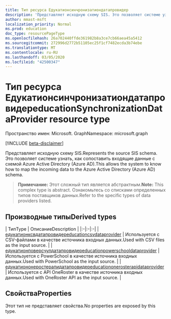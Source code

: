 ```yaml
---
title: Тип ресурса Едукатионсинчронизатиондатапровидер
description: 'Представляет исходную схему SIS. Это позволяет системе узнать, как сопоставить входящие данные с схемой Azure Active Directory (Azure AD). '
author: mmast-msft
localization_priority: Normal
ms.prod: education
doc_type: resourcePageType
ms.openlocfilehash: 26a702440ffde361982b8a3ce7cb66aea45a5412
ms.sourcegitcommit: 272996d2772b51105ec25f1cf7482ecda3b74ebe
ms.translationtype: MT
ms.contentlocale: ru-RU
ms.lasthandoff: 03/05/2020
ms.locfileid: "42500347"
---
```

# <a name="educationsynchronizationdataprovider-resource-type"></a><span data-ttu-id="babcb-104">Тип ресурса Едукатионсинчронизатиондатапровидер</span><span class="sxs-lookup"><span data-stu-id="babcb-104">educationSynchronizationDataProvider resource type</span></span>

<span data-ttu-id="babcb-105">Пространство имен: Microsoft. Graph</span><span class="sxs-lookup"><span data-stu-id="babcb-105">Namespace: microsoft.graph</span></span>

[!INCLUDE [beta-disclaimer](../../includes/beta-disclaimer.md)]

<span data-ttu-id="babcb-106">Представляет исходную схему SIS.</span><span class="sxs-lookup"><span data-stu-id="babcb-106">Represents the source SIS schema.</span></span> <span data-ttu-id="babcb-107">Это позволяет системе узнать, как сопоставить входящие данные с схемой Azure Active Directory (Azure AD).</span><span class="sxs-lookup"><span data-stu-id="babcb-107">This allows the system to know how to map the incoming data to the Azure Active Directory (Azure AD) schema.</span></span>

> <span data-ttu-id="babcb-108">**Примечание:** Этот сложный тип является абстрактным.</span><span class="sxs-lookup"><span data-stu-id="babcb-108">**Note:** This complex type is abstract.</span></span> <span data-ttu-id="babcb-109">Ознакомьтесь со списками определенных типов поставщиков данных.</span><span class="sxs-lookup"><span data-stu-id="babcb-109">Refer to the specific types of data providers listed.</span></span>

## <a name="derived-types"></a><span data-ttu-id="babcb-110">Производные типы</span><span class="sxs-lookup"><span data-stu-id="babcb-110">Derived types</span></span>
| <span data-ttu-id="babcb-111">Тип</span><span class="sxs-lookup"><span data-stu-id="babcb-111">Type</span></span> | <span data-ttu-id="babcb-112">Описание</span><span class="sxs-lookup"><span data-stu-id="babcb-112">Description</span></span> |
|:-|:-|:-|
| [<span data-ttu-id="babcb-113">едукатионксвдатапровидер</span><span class="sxs-lookup"><span data-stu-id="babcb-113">educationcsvdataprovider</span></span>](educationcsvdataprovider.md) | <span data-ttu-id="babcb-114">Используется с CSV-файлами в качестве источника входных данных.</span><span class="sxs-lookup"><span data-stu-id="babcb-114">Used with CSV files as the input source.</span></span> |
| [<span data-ttu-id="babcb-115">едукатионповерсчулдатапровидер</span><span class="sxs-lookup"><span data-stu-id="babcb-115">educationpowerschooldataprovider</span></span>](educationpowerschooldataprovider.md) | <span data-ttu-id="babcb-116">Используется с PowerSchool в качестве источника входных данных.</span><span class="sxs-lookup"><span data-stu-id="babcb-116">Used with PowerSchool as the input source.</span></span> |
| [<span data-ttu-id="babcb-117">едукатиононеростерапидатапровидер</span><span class="sxs-lookup"><span data-stu-id="babcb-117">educationonerosterapidataprovider</span></span>](educationonerosterapidataprovider.md) | <span data-ttu-id="babcb-118">Используется с API OneRoster в качестве источника входных данных.</span><span class="sxs-lookup"><span data-stu-id="babcb-118">Used with OneRoster API as the input source.</span></span> |

## <a name="properties"></a><span data-ttu-id="babcb-119">Свойства</span><span class="sxs-lookup"><span data-stu-id="babcb-119">Properties</span></span>

<span data-ttu-id="babcb-120">Этот тип не представляет свойства.</span><span class="sxs-lookup"><span data-stu-id="babcb-120">No properties are exposed by this type.</span></span>
